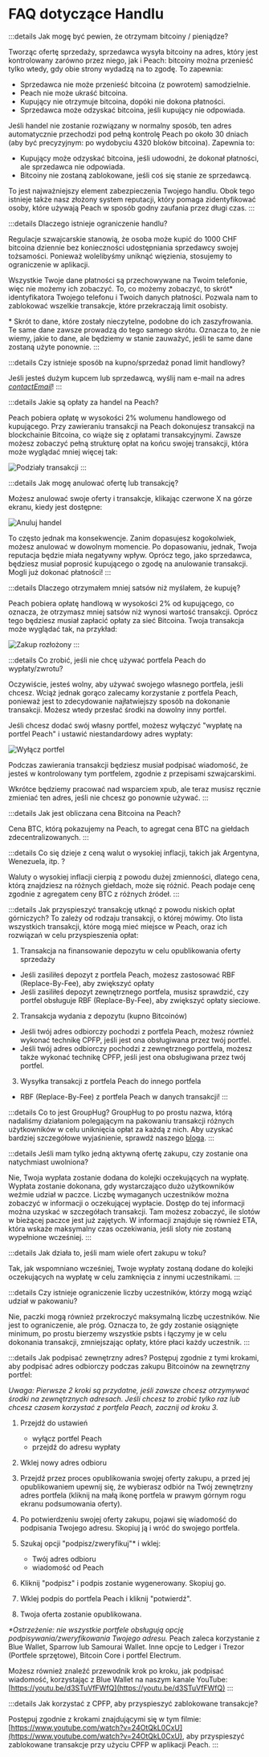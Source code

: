 # FAQ dotyczące Handlu

:::details Jak mogę być pewien, że otrzymam bitcoiny / pieniądze?

Tworząc ofertę sprzedaży, sprzedawca wysyła bitcoiny na adres, który jest kontrolowany zarówno przez niego, jak i Peach: bitcoiny można przenieść tylko wtedy, gdy obie strony wydadzą na to zgodę. To zapewnia:

- Sprzedawca nie może przenieść bitcoina (z powrotem) samodzielnie.
- Peach nie może ukraść bitcoina.
- Kupujący nie otrzymuje bitcoina, dopóki nie dokona płatności.
- Sprzedawca może odzyskać bitcoina, jeśli kupujący nie odpowiada.

Jeśli handel nie zostanie rozwiązany w normalny sposób, ten adres automatycznie przechodzi pod pełną kontrolę Peach po około 30 dniach (aby być precyzyjnym: po wydobyciu 4320 bloków bitcoina). Zapewnia to:

- Kupujący może odzyskać bitcoina, jeśli udowodni, że dokonał płatności, ale sprzedawca nie odpowiada.
- Bitcoiny nie zostaną zablokowane, jeśli coś się stanie ze sprzedawcą.

To jest najważniejszy element zabezpieczenia Twojego handlu. Obok tego istnieje także nasz złożony system reputacji, który pomaga zidentyfikować osoby, które używają Peach w sposób godny zaufania przez długi czas.
:::

:::details Dlaczego istnieje ograniczenie handlu?

Regulacje szwajcarskie stanowią, że osoba może kupić do 1000 CHF bitcoina dziennie bez konieczności udostępniania sprzedawcy swojej tożsamości. Ponieważ wolelibyśmy uniknąć więzienia, stosujemy to ograniczenie w aplikacji.

Wszystkie Twoje dane płatności są przechowywane na Twoim telefonie, więc nie możemy ich zobaczyć. To, co możemy zobaczyć, to skrót\* identyfikatora Twojego telefonu i Twoich danych płatności. Pozwala nam to zablokować wszelkie transakcje, które przekraczają limit osobisty.

\* Skrót to dane, które zostały nieczytelne, podobne do ich zaszyfrowania. Te same dane zawsze prowadzą do tego samego skrótu. Oznacza to, że nie wiemy, jakie to dane, ale będziemy w stanie zauważyć, jeśli te same dane zostaną użyte ponownie.
:::

:::details Czy istnieje sposób na kupno/sprzedaż ponad limit handlowy?

Jeśli jesteś dużym kupcem lub sprzedawcą, wyślij nam e-mail na adres [$contactEmail$](mailto:$contactEmail$)!
:::

:::details Jakie są opłaty za handel na Peach?

Peach pobiera opłatę w wysokości 2% wolumenu handlowego od kupującego. Przy zawieraniu transakcji na Peach dokonujesz transakcji na blockchainie Bitcoina, co wiąże się z opłatami transakcyjnymi. Zawsze możesz zobaczyć pełną strukturę opłat na końcu swojej transakcji, która może wyglądać mniej więcej tak:

![Podziały transakcji](/img/faq/trading/TradeBreakdowns.png)
:::

:::details Jak mogę anulować ofertę lub transakcję?

Możesz anulować swoje oferty i transakcje, klikając czerwone X na górze ekranu, kiedy jest dostępne:

![Anuluj handel](/img/faq/trading/cancel.png)

To często jednak ma konsekwencje. Zanim dopasujesz kogokolwiek, możesz anulować w dowolnym momencie. Po dopasowaniu, jednak, Twoja reputacja będzie miała negatywny wpływ. Oprócz tego, jako sprzedawca, będziesz musiał poprosić kupującego o zgodę na anulowanie transakcji. Mogli już dokonać płatności!
:::

:::details Dlaczego otrzymałem mniej satsów niż myślałem, że kupuję?

Peach pobiera opłatę handlową w wysokości 2% od kupującego, co oznacza, że otrzymasz mniej satsów niż wynosi wartość transakcji. Oprócz tego będziesz musiał zapłacić opłaty za sieć Bitcoina. Twoja transakcja może wyglądać tak, na przykład:

![Zakup rozłożony](/img/faq/trading/TradeBreakdownBuy.png)
:::

:::details Co zrobić, jeśli nie chcę używać portfela Peach do wypłaty/zwrotu?

Oczywiście, jesteś wolny, aby używać swojego własnego portfela, jeśli chcesz. Wciąż jednak gorąco zalecamy korzystanie z portfela Peach, ponieważ jest to zdecydowanie najłatwiejszy sposób na dokonanie transakcji. Możesz wtedy przesłać środki na dowolny inny portfel.

Jeśli chcesz dodać swój własny portfel, możesz wyłączyć "wypłatę na portfel Peach" i ustawić niestandardowy adres wypłaty:

![Wyłącz portfel](/img/faq/trading/disablewallet.png)

Podczas zawierania transakcji będziesz musiał podpisać wiadomość, że jesteś w kontrolowany tym portfelem, zgodnie z przepisami szwajcarskimi.

Wkrótce będziemy pracować nad wsparciem xpub, ale teraz musisz ręcznie zmieniać ten adres, jeśli nie chcesz go ponownie używać.
:::

:::details Jak jest obliczana cena Bitcoina na Peach?

Cena BTC, którą pokazujemy na Peach, to agregat cena BTC na giełdach zdecentralizowanych.
:::

:::details Co się dzieje z ceną walut o wysokiej inflacji, takich jak Argentyna, Wenezuela, itp. ?

Waluty o wysokiej inflacji cierpią z powodu dużej zmienności, dlatego cena, którą znajdziesz na różnych giełdach, może się różnić. Peach podaje cenę zgodnie z agregatem ceny BTC z różnych źródeł.
:::

:::details Jak przyspieszyć transakcję utknąć z powodu niskich opłat górniczych?
To zależy od rodzaju transakcji, o której mówimy. Oto lista wszystkich transakcji, które mogą mieć miejsce w Peach, oraz ich rozwiązań w celu przyspieszenia opłat:

1. Transakcja na finansowanie depozytu w celu opublikowania oferty sprzedaży
- Jeśli zasiliłeś depozyt z portfela Peach, możesz zastosować RBF (Replace-By-Fee), aby zwiększyć opłaty
- Jeśli zasiliłeś depozyt zewnętrznego portfela, musisz sprawdzić, czy portfel obsługuje RBF (Replace-By-Fee), aby zwiększyć opłaty sieciowe.

2. Transakcja wydania z depozytu (kupno Bitcoinów)
- Jeśli twój adres odbiorczy pochodzi z portfela Peach, możesz również wykonać technikę CPFP, jeśli jest ona obsługiwana przez twój portfel.
- Jeśli twój adres odbiorczy pochodzi z zewnętrznego portfela, możesz także wykonać technikę CPFP, jeśli jest ona obsługiwana przez twój portfel.

3. Wysyłka transakcji z portfela Peach do innego portfela
- RBF (Replace-By-Fee) z portfela Peach w danych transakcji!
:::

:::details Co to jest GroupHug?
GroupHug to po prostu nazwa, którą nadaliśmy działaniom polegającym na pakowaniu transakcji różnych użytkowników w celu uniknięcia opłat za każdą z nich. Aby uzyskać bardziej szczegółowe wyjaśnienie, sprawdź naszego [bloga](https://peachbitcoin.com/blog/group-hug).
:::

:::details Jeśli mam tylko jedną aktywną ofertę zakupu, czy zostanie ona natychmiast uwolniona?

Nie, Twoja wypłata zostanie dodana do kolejki oczekujących na wypłatę. Wypłata zostanie dokonana, gdy wystarczająco dużo użytkowników weźmie udział w paczce. Liczbę wymaganych uczestników można zobaczyć w informacji o oczekującej wypłacie. Dostęp do tej informacji można uzyskać w szczegółach transakcji.
Tam możesz zobaczyć, ile slotów w bieżącej paczce jest już zajętych. W informacji znajduje się również ETA, która wskaże maksymalny czas oczekiwania, jeśli sloty nie zostaną wypełnione wcześniej.
:::

:::details Jak działa to, jeśli mam wiele ofert zakupu w toku?

Tak, jak wspomniano wcześniej, Twoje wypłaty zostaną dodane do kolejki oczekujących na wypłatę w celu zamknięcia z innymi uczestnikami.
:::

:::details Czy istnieje ograniczenie liczby uczestników, którzy mogą wziąć udział w pakowaniu?

Nie, paczki mogą również przekroczyć maksymalną liczbę uczestników. Nie jest to ograniczenie, ale próg. Oznacza to, że gdy zostanie osiągnięte minimum, po prostu bierzemy wszystkie psbts i łączymy je w celu dokonania transakcji, zmniejszając opłaty, które płaci każdy uczestnik.
:::

:::details Jak podpisać zewnętrzny adres?
Postępuj zgodnie z tymi krokami, aby podpisać adres odbiorczy podczas zakupu Bitcoinów na zewnętrzny portfel:

_Uwaga: Pierwsze 2 kroki są przydatne, jeśli zawsze chcesz otrzymywać środki na zewnętrznych adresach. Jeśli chcesz to zrobić tylko raz lub chcesz czasem korzystać z portfela Peach, zacznij od kroku 3._

1. Przejdź do ustawień
   - wyłącz portfel Peach
   - przejdź do adresu wypłaty

2. Wklej nowy adres odbioru

3. Przejdź przez proces opublikowania swojej oferty zakupu, a przed jej opublikowaniem upewnij się, że wybierasz odbiór na Twój zewnętrzny adres portfela (kliknij na małą ikonę portfela w prawym górnym rogu ekranu podsumowania oferty).

4. Po potwierdzeniu swojej oferty zakupu, pojawi się wiadomość do podpisania Twojego adresu. Skopiuj ją i wróć do swojego portfela.

5. Szukaj opcji "podpisz/zweryfikuj"* i wklej:
   - Twój adres odbioru
   - wiadomość od Peach

6. Kliknij "podpisz" i podpis zostanie wygenerowany. Skopiuj go.

7. Wklej podpis do portfela Peach i kliknij "potwierdź".

8. Twoja oferta zostanie opublikowana.

_*Ostrzeżenie: nie wszystkie portfele obsługują opcję podpisywania/zweryfikowania Twojego adresu._ Peach zaleca korzystanie z Blue Wallet, Sparrow lub Samourai Wallet. Inne opcje to Ledger i Trezor (Portfele sprzętowe), Bitcoin Core i portfel Electrum.

Możesz również znaleźć przewodnik krok po kroku, jak podpisać wiadomość, korzystając z Blue Wallet na naszym kanale YouTube: [https://youtu.be/d3STuVfFWfQ](https://youtu.be/d3STuVfFWfQ)
:::

:::details Jak korzystać z CPFP, aby przyspieszyć zablokowane transakcje?

Postępuj zgodnie z krokami znajdującymi się w tym filmie: [https://www.youtube.com/watch?v=24OtQkL0CxU](https://www.youtube.com/watch?v=24OtQkL0CxU), aby przyspieszyć zablokowane transakcje przy użyciu CPFP w aplikacji Peach.
:::
